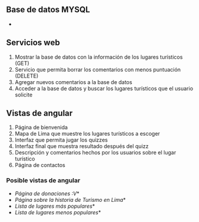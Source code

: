 ## Base de datos MYSQL

-

## Servicios web

1. Mostrar la base de datos con la información de los lugares turísticos (GET)
2. Servicio que permita borrar los comentarios con menos puntuación (DELETE)
3. Agregar nuevos comentarios a la base de datos
4. Acceder a la base de datos y buscar los lugares turísticos que el usuario solicite

## Vistas de angular

1. Página de bienvenida
2. Mapa de Lima que muestre los lugares turísticos a escoger
3. Interfaz que permita jugar los quizzes
4. Interfaz final que muestra resultado después del quizz
5. Descripción y comentarios hechos por los usuarios sobre el lugar turístico
6. Página de contactos

### Posible vistas de angular
- _Página de donaciones :V_*
- _Página sobre la historia de Turismo en Lima_*
- _Lista de lugares más populares_*
- _Lista de lugares menos populares_*